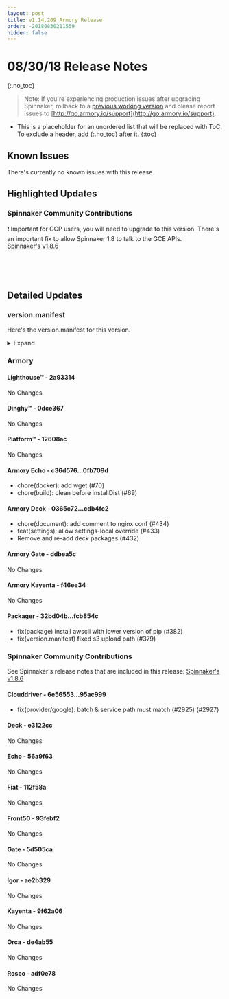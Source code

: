 ```yaml
---
layout: post
title: v1.14.209 Armory Release
order: -20180830211559
hidden: false
---
```


# 08/30/18 Release Notes
{:.no_toc}

> Note: If you're experiencing production issues after upgrading Spinnaker, rollback to a [previous working version](http://docs.armory.io/admin-guides/troubleshooting/#i-upgraded-spinnaker-and-it-is-no-longer-responding-how-do-i-rollback) and please report issues to [http://go.armory.io/support](http://go.armory.io/support).

* This is a placeholder for an unordered list that will be replaced with ToC. To exclude a header, add {:.no_toc} after it.
{:toc}


## Known Issues
There's currently no known issues with this release.

<!--- Example of a problem
Igor added ..... which does.....

**Symptoms:**
**Fix:**
-->




## Highlighted Updates

###  Spinnaker Community Contributions
❗️ Important for GCP users, you will need to upgrade to this version. There's an important fix to allow Spinnaker 1.8 to talk to the GCE APIs.  
[Spinnaker's v1.8.6](https://www.spinnaker.io/community/releases/versions/1-8-6-changelog#individual-service-changes)  



<br><br><br>
## Detailed Updates

### version.manifest
Here's the version.manifest for this version.
<details><summary>Expand</summary>
<pre class="highlight">
<code>export jenkins_build_number=2334
export packager_version=fcb854c
export armoryspinnaker_version=1.14.209
export armoryspinnaker_version_manifest_url=https://s3-us-west-2.amazonaws.com/armory-web/install/release/armoryspinnaker-v1.14.209-version.manifest
export fiat_version=release-1.8.x-112f58a
export front50_version=release-1.8.x-93febf2
export igor_version=release-1.8-x-new-install-healthy-ae2b329
export rosco_version=release-1.8.x-adf0e78
export clouddriver_version=release-1.8.x-95ac999
export orca_version=release-1.8.x-de4ab55
export spinnaker_monitoring_version=release-1.8.x-3be42b8
export lighthouse_version=2a93314
export barometer_version=64a613c
export configurator_version=master-0db688c
export dinghy_version=master-0dce367
export platform_version=master-12608ac
export gate_armory_version=ddbea5c-release-1.8.x-5d505ca
export gate_version=release-1.8.x-5d505ca
export echo_armory_version=0fb709d-release-1.8.x-56a9f63
export echo_version=release-1.8.x-56a9f63
export kayenta_armory_version=f46ee34-release-1.8.x-9f62a06
export kayenta_version=release-1.8.x-9f62a06
export deck_armory_version=cdb4fc2-release-1.8.x-e3122cc
export deck_version=release-1.8.x-e3122cc
export deck_artifacts_url=https://s3-us-west-2.amazonaws.com/armory-artifacts/spinnaker/deck/spinnaker-deck-release-1.8.x-e3122cc.tgz</code>
</pre>
</details>



### Armory
#### Lighthouse&trade; - 2a93314
No Changes

#### Dinghy&trade; - 0dce367
No Changes

#### Platform&trade; - 12608ac
No Changes

#### Armory Echo  - c36d576...0fb709d
 - chore(docker): add wget (#70)
 - chore(build): clean before installDist (#69)

#### Armory Deck  - 0365c72...cdb4fc2
 - chore(document): add comment to nginx conf (#434)
 - feat(settings): allow settings-local override (#433)
 - Remove and re-add deck packages (#432)

#### Armory Gate  - ddbea5c
No Changes

#### Armory Kayenta  - f46ee34
No Changes

#### Packager - 32bd04b...fcb854c
 - fix(package) install awscli with lower version of pip (#382)
 - fix(version.manifest) fixed s3 upload path (#379)



###  Spinnaker Community Contributions
See Spinnaker's release notes that are included in this release:
[Spinnaker's v1.8.6](https://www.spinnaker.io/community/releases/versions/1-8-6-changelog#individual-service-changes)  


#### Clouddriver  - 6e56553...95ac999
 - fix(provider/google): batch & service path must match (#2925) (#2927)

#### Deck  - e3122cc
No Changes

#### Echo  - 56a9f63
No Changes

#### Fiat  - 112f58a
No Changes

#### Front50  - 93febf2
No Changes

#### Gate  - 5d505ca
No Changes

#### Igor  - ae2b329
No Changes

#### Kayenta  - 9f62a06
No Changes

#### Orca  - de4ab55
No Changes

#### Rosco  - adf0e78
No Changes
